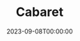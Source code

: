 ---
title: Cabaret
date: 2023-09-08T00:00:00
opening_date: 1984-07-06
closing_date: 1984-07-28
layout: productions
playbill:
Theatre: Theatre Jacksonville
Venue: Little Theatre
cast:
- Master of Ceremonies:
  - Mark Fisher
  - Archie Waugh
- Clifford Bradshaw: D. Kyle Johnson
- Ernst Ludwig: J. Deen
- Customs Officer: Rob Dauer
- Fraulein Schneider: Martha Worsley
- Fraulein Kost: Marli Albright
- Herr Schultz: Mel DeFries
- Sally Bowles: Kate Rust
- Lady:
  - Ann Bellinger
  - Valerie Hall
- Nazi Youth: John Tucker
- Max: Audie Gibson
- German Sailor:
  - Matt White
  - Brock Abel
  - John Tucker
- Kit Kat Girl:
  - Doreen Daniels
  - Nan Jester
  - Linda Ridge
  - Candace Kies
  - Ann Bellinger
  - Valerie Hall
- Berliner:
  - Brock Abel
  - Matt White
  - Audie Gibson
  - John Tucker
  - Cindy Lube
  - Kathy Hamblen
  - Jennifer Folsom
  - Rob Dauer
crew:
- Director: Ray Jensen
- Set & Lighting Design: Andrew Way
- Costume Designer: Valerie Hall
- Choreographer: Mary Anne Murray
- Musical Director: Karen Armel
- Assistant Director: Jim Ruffett
- Stage Manager:
  - Pam Jackson
  - Jim Ruffett
- Lighting Technician:
  - Dwight Stillson
  - Bobbie Stillson
  - Claudia Lewis
- Costume Assistant:
  - Marti Carson
  - Ann Bellinger
  - Edie Hall
- Property Chair: Elizabeth Turner
- Properties: David Turner
- Key Grip: Dave Stillson
- Grip:
  - Audie Gibson
  - David Turner
  - Russ Kirk
  - Bob Kennedy
  - Rob Johnson
  - Mike Lewis
  - Valerie Howard
- Construction Crew:
  - Norm Dulaney
  - David Turner
  - Bob Kennedy
  - John Stires
  - Dwight Stillson
  - Mary Sasser
  - John Tucker
  - Rob Johnson
  - Candace Kimes
  - Joe Baker
  - Fran Baker
  - Russ Kirk
  - David Stillson
  - Cindy Lube
  - Jim Ruffett
  - Elizabeth Turner
  - Mike Lewis
  - Claudia Lewis
  - Valerie Howard
orchestra:
---